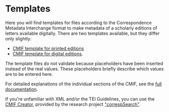 # Templates

Here you will find templates for files according to the Correspondence Metadata Interchange format to make metadata of a scholarly editions of letters available digitally. There are two templates available, but they differ only slightly: 

* [CMIF template for printed editions](cmif-printed-edition.xml)
* [CMIF template for digital editions](cmif-digital-edition.xml). 

The template files do not validate because placeholders have been inserted instead of the real values. These placeholders briefly describe which values are to be entered here. 

For detailed explanations of the individual sections of the CMIF, see the [full documentation](https://github.com/TEI-Correspondence-SIG/CMIF/blob/master/doc/documentation-en.md).

If you're unfamiliar with XML and/or the TEI Guidelines, you can use the [CMIF Creator](http://correspSearch.net/creator/index.xql), provided by the research project ["correspSearch"](http://correspSearch.net).